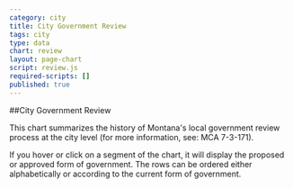 ```yaml
---
category: city
title: City Government Review
tags: city
type: data
chart: review
layout: page-chart
script: review.js
required-scripts: []
published: true
---
```


##City Government Review

This chart summarizes the history of Montana's local government review process at the city level (for more information, see: MCA 7-3-171).

If you hover or click on a segment of the chart, it will display the proposed or approved form of government. The rows can be ordered either alphabetically or according to the current form of government.
